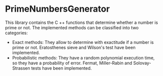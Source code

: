 # PrimeNumbersGenerator

This library contains the C ++ functions that determine whether a number is prime or not. The implemented methods can be classified into two categories:

- Exact methods: They allow to determine with exactitude if a number is prime or not. Eratosthenes sieve and Wilson's test have been implemented.
- Probabilistic methods: They have a random polynomial execution time, so they have a probability of error. Fermat, Miller-Rabin and Solovay-Strassen tests have been implemented.
